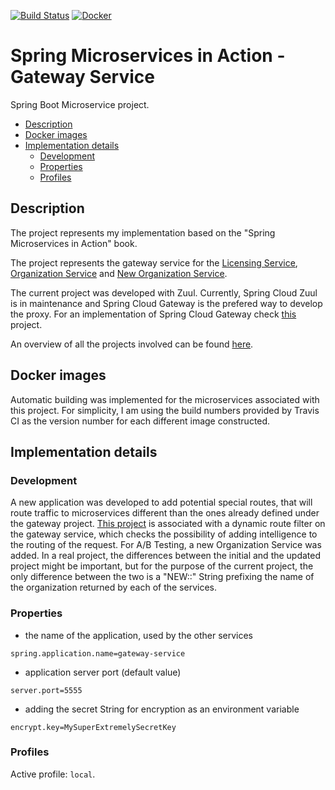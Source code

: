 [![Build Status](https://travis-ci.org/mariamihai/sma-gateway-service.svg?branch=master)](https://travis-ci.org/mariamihai/sma-gateway-service)
[![Docker](https://img.shields.io/docker/v/mariamihai/sma-eureka-service?sort=date)](https://hub.docker.com/r/mariamihai/sma-eureka-service)

# Spring Microservices in Action - Gateway Service
Spring Boot Microservice project.

  - [Description](#description)
  - [Docker images](#docker-images)
  - [Implementation details](#implementation-details)
    - [Development](#development)
    - [Properties](#properties)
    - [Profiles](#profiles)

## Description
The project represents my implementation based on the "Spring Microservices in Action" book.

The project represents the gateway service for the [Licensing Service](https://github.com/mariamihai/sma-licensing-service), [Organization Service](https://github.com/mariamihai/sma-organization-service) and [New Organization Service](https://github.com/mariamihai/sma-organization-new-service).

The current project was developed with Zuul. Currently, Spring Cloud Zuul is in maintenance and Spring Cloud Gateway is the prefered way to develop the proxy. For an implementation of Spring Cloud Gateway check [this](https://github.com/mariamihai/udemy-sbm-brewery-gateway) project.

An overview of all the projects involved can be found [here](https://github.com/mariamihai/sma-overview).

## Docker images
Automatic building was implemented for the microservices associated with this project.
For simplicity, I am using the build numbers provided by Travis CI as the version number for each different image constructed.

## Implementation details
### Development
A new application was developed to add potential special routes, that will route traffic to microservices different than the ones already defined under the gateway project.
[This project](https://github.com/mariamihai/sma-special-routes-service) is associated with a dynamic route filter on the gateway service, which checks the possibility of adding intelligence to the routing of the request.
For A/B Testing, a new Organization Service was added. In a real project, the differences between the initial and the updated project might be important, but for the purpose of the current project, the only difference between the two is a "NEW::" String prefixing the name of the organization returned by each of the services.

### Properties
- the name of the application, used by the other services 
```
spring.application.name=gateway-service
```
- application server port (default value)
```
server.port=5555
```
- adding the secret String for encryption as an environment variable
```
encrypt.key=MySuperExtremelySecretKey
```

### Profiles
Active profile: `local`.

